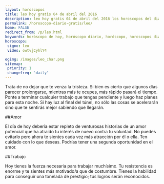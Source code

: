 ```yaml
---
layout: horoscopos
title: leo hoy gratis 04 de abril del 2016 
description: leo hoy gratis 04 de abril del 2016 los horoscopos del dia, amor, trabajo, vida personal. Todas las predicciones para leo gratis. http://horoscopo-del-dia.com/horoscopo-diario-gratis/leo/ 
permalink: /horoscopo-diario-gratis/leo/
home: FALSE
redirect_from: /p/leo.html
keywords: horóscopo de hoy, horóscopo diario, horóscopo, horoscopos diarios gratis del dia de hoy, horóscopo diario gratis,horóscopo 2016, horóscopo esperanza gracia, horoscopo leo hoy, horoscop, horóscopos gratis, horoscopo leo, horoscopo leo 2016, Tarot, Astrologia, Zodíaco, leo, horoscopo gratis
horoscopo:
 signo: leo
 video: owtvjCyhlY4

ogimg: /images/leo_char.png
sitemap:
 priority: 1
 changefreq: 'daily'
---
```



Trata de no dejar que te venza la tristeza. Si bien es cierto que algunos días parecer prolongarse, mientras más te ocupes, más rápido pasará el tiempo. Ponte a terminar cualquier trabajo que tengas pendiente y luego haz planes para esta noche. Si hay luz al final del túnel, no sólo las cosas se acelerarán sino que te sentirás mejor sabiendo que llegarán.

##Amor

El día de hoy debería estar repleto de venturosas historias de un amor potencial que ha atraído tu interés de nuevo contra tu voluntad. No puedes evitarlo pero ahora te sientes cada vez más atracción por él o ella. Ten cuidado con lo que deseas. Podrías tener una segunda oportunidad en el amor.

##Trabajo

Hoy tienes la fuerza necesaria para trabajar muchísimo. Tu resistencia es enorme y te sientes más motivado/a que de costumbre. Tienes la habilidad para conseguir una tonelada de prestigio; tus logros serán reconocidos.